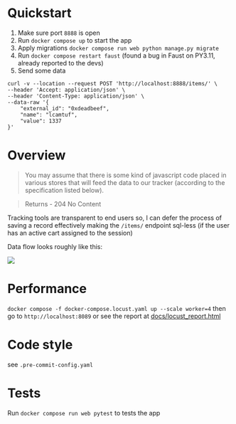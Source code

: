 # Quickstart

1. Make sure port `8888` is open
2. Run `docker compose up` to start the app
3. Apply migrations `docker compose run web python manage.py migrate`
4. Run `docker compose restart faust` (found a bug in Faust on PY3.11, already reported to the devs)
5. Send some data

```
curl -v --location --request POST 'http://localhost:8888/items/' \
--header 'Accept: application/json' \
--header 'Content-Type: application/json' \
--data-raw '{
    "external_id": "0xdeadbeef",
    "name": "lcamtuf",
    "value": 1337
}'
```

# Overview

> You may assume that there is some kind of javascript code placed in various stores that
> will feed the data to our tracker (according to the specification listed below).

> Returns - 204 No Content

Tracking tools are transparent to end users so, I can defer the process of saving a record effectively making the `/items/` endpoint sql-less (if the user has an active cart assigned to the session)

Data flow looks roughly like this:

[![](https://mermaid.ink/img/pako:eNotTzFuwzAM_ArByQWSD3goYCDo0q3tFnVgRCp2Y1OOJBYo4vy9bNDteHe4O94wZhbs8VxoHeHjEBSG45tcTWr7hP3-eRvWCVLJ2kR5g9PRvqeYiz5EiN1QfzQCf5GeM4ykPEt5emjcvVK6EKwls8V_diOPO1G8iIel7oWsNohZqy3uCOr9gDv0Y6GJfdjtjwnYRlkkYO-QJZHNLWDQu1vJWn73Ddi3YrJDW5maHCbylxbsE81V7r-KQ06u?type=png)](https://mermaid.live/edit#pako:eNotTzFuwzAM_ArByQWSD3goYCDo0q3tFnVgRCp2Y1OOJBYo4vy9bNDteHe4O94wZhbs8VxoHeHjEBSG45tcTWr7hP3-eRvWCVLJ2kR5g9PRvqeYiz5EiN1QfzQCf5GeM4ykPEt5emjcvVK6EKwls8V_diOPO1G8iIel7oWsNohZqy3uCOr9gDv0Y6GJfdjtjwnYRlkkYO-QJZHNLWDQu1vJWn73Ddi3YrJDW5maHCbylxbsE81V7r-KQ06u)


# Performance

`docker compose -f docker-compose.locust.yaml up --scale worker=4`
then go to `http://localhost:8089` or see the report at [docs/locust_report.html](docs/locust_report.html)

# Code style

see `.pre-commit-config.yaml`

# Tests

Run `docker compose run web pytest` to tests the app
